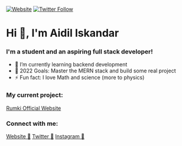 [![Website](https://img.shields.io/website?label=aidiliskandar.tech&style=for-the-badge&url=https%3A%2F%2Faidiliskandar.tech)](https://aidiliskandar.tech)
[![Twitter Follow](https://img.shields.io/twitter/follow/4idil_sekandar?color=1DA1F2&logo=twitter&style=for-the-badge)](https://twitter.com/4idil_sekandar)

# Hi 👋, I'm Aidil Iskandar
### I'm a student and an aspiring full stack developer!

- 🌱 I’m currently learning backend development
- 🥅 2022 Goals: Master the MERN stack and build some real project
- ⚡ Fun fact: I love Math and science (more to physics)

### My current project:
[Rumki Official Website](https://rumki.netlify.app/)

### Connect with me:

[Website 🔗](https://aidiliskandar.tech)
[Twitter 🔗](https://twitter.com/4idil_sekandar)
[Instagram 🔗](https://instagram.com/aidil_sekandar)

